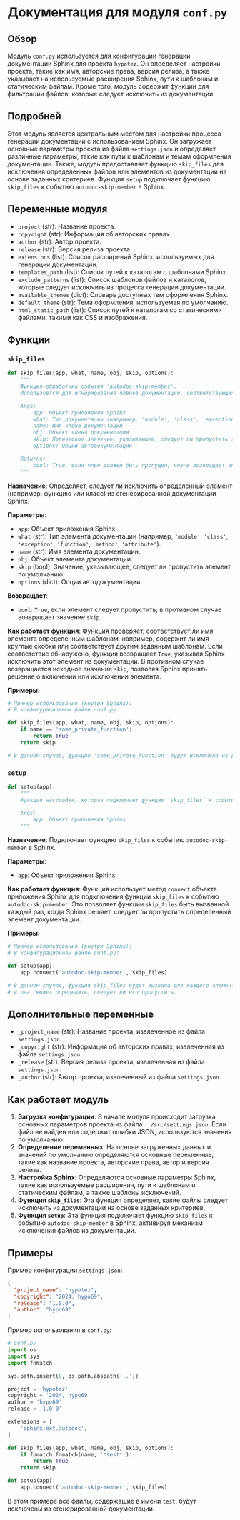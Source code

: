 # Документация для модуля `conf.py`

## Обзор

Модуль `conf.py` используется для конфигурации генерации документации Sphinx для проекта `hypotez`. Он определяет настройки проекта, такие как имя, авторские права, версия релиза, а также указывает на используемые расширения Sphinx, пути к шаблонам и статическим файлам. Кроме того, модуль содержит функции для фильтрации файлов, которые следует исключить из документации.

## Подробней

Этот модуль является центральным местом для настройки процесса генерации документации с использованием Sphinx. Он загружает основные параметры проекта из файла `settings.json` и определяет различные параметры, такие как пути к шаблонам и темам оформления документации. Также, модуль предоставляет функцию `skip_files` для исключения определенных файлов или элементов из документации на основе заданных критериев. Функция `setup` подключает функцию `skip_files` к событию `autodoc-skip-member` в Sphinx.

## Переменные модуля

- `project` (str): Название проекта.
- `copyright` (str): Информация об авторских правах.
- `author` (str): Автор проекта.
- `release` (str): Версия релиза проекта.
- `extensions` (list): Список расширений Sphinx, используемых для генерации документации.
- `templates_path` (list): Список путей к каталогам с шаблонами Sphinx.
- `exclude_patterns` (list): Список шаблонов файлов и каталогов, которые следует исключить из процесса генерации документации.
- `available_themes` (dict): Словарь доступных тем оформления Sphinx.
- `default_theme` (str): Тема оформления, используемая по умолчанию.
- `html_static_path` (list): Список путей к каталогам со статическими файлами, такими как CSS и изображения.

## Функции

### `skip_files`

```python
def skip_files(app, what, name, obj, skip, options):
    """
    Функция-обработчик события 'autodoc-skip-member'.
    Используется для игнорирования членов документации, соответствующих определённым шаблонам.

    Args:
        app: Объект приложения Sphinx
        what: Тип документации (например, 'module', 'class', 'exception', 'function', 'method', 'attribute')
        name: Имя члена документации
        obj: Объект члена документации
        skip: Логическое значение, указывающее, следует ли пропустить этот член по умолчанию
        options: Опции автодокументации

    Returns:
        bool: True, если член должен быть пропущен; иначе возвращает значение `skip`
    """
```

**Назначение**: Определяет, следует ли исключить определенный элемент (например, функцию или класс) из сгенерированной документации Sphinx.

**Параметры**:
- `app`: Объект приложения Sphinx.
- `what` (str): Тип элемента документации (например, `'module'`, `'class'`, `'exception'`, `'function'`, `'method'`, `'attribute'`).
- `name` (str): Имя элемента документации.
- `obj`: Объект элемента документации.
- `skip` (bool): Значение, указывающее, следует ли пропустить элемент по умолчанию.
- `options` (dict): Опции автодокументации.

**Возвращает**:
- `bool`: `True`, если элемент следует пропустить; в противном случае возвращает значение `skip`.

**Как работает функция**:
Функция проверяет, соответствует ли имя элемента определенным шаблонам, например, содержит ли имя круглые скобки или соответствует другим заданным шаблонам. Если соответствие обнаружено, функция возвращает `True`, указывая Sphinx исключить этот элемент из документации. В противном случае возвращается исходное значение `skip`, позволяя Sphinx принять решение о включении или исключении элемента.

**Примеры**:
```python
# Пример использования (внутри Sphinx):
# В конфигурационном файле conf.py:

def skip_files(app, what, name, obj, skip, options):
    if name == 'some_private_function':
        return True
    return skip

# В данном случае, функция 'some_private_function' будет исключена из документации.
```

### `setup`

```python
def setup(app):
    """
    Функция настройки, которая подключает функцию `skip_files` к событию `autodoc-skip-member`.

    Args:
        app: Объект приложения Sphinx
    """
```

**Назначение**: Подключает функцию `skip_files` к событию `autodoc-skip-member` в Sphinx.

**Параметры**:
- `app`: Объект приложения Sphinx.

**Как работает функция**:
Функция использует метод `connect` объекта приложения Sphinx для подключения функции `skip_files` к событию `autodoc-skip-member`. Это позволяет функции `skip_files` быть вызванной каждый раз, когда Sphinx решает, следует ли пропустить определенный элемент документации.

**Примеры**:
```python
# Пример использования (внутри Sphinx):
# В конфигурационном файле conf.py:

def setup(app):
    app.connect('autodoc-skip-member', skip_files)

# В данном случае, функция skip_files будет вызвана для каждого элемента документации,
# и она сможет определить, следует ли его пропустить.
```

## Дополнительные переменные

- `_project_name` (str):  Название проекта, извлеченное из файла `settings.json`.
- `_copyright` (str):  Информация об авторских правах, извлеченная из файла `settings.json`.
- `_release` (str):  Версия релиза проекта, извлеченная из файла `settings.json`.
- `_author` (str):  Автор проекта, извлеченный из файла `settings.json`.

## Как работает модуль

1.  **Загрузка конфигурации**: В начале модуля происходит загрузка основных параметров проекта из файла `../src/settings.json`. Если файл не найден или содержит ошибки JSON, используются значения по умолчанию.
2.  **Определение переменных**: На основе загруженных данных и значений по умолчанию определяются основные переменные, такие как название проекта, авторские права, автор и версия релиза.
3.  **Настройка Sphinx**: Определяются основные параметры Sphinx, такие как используемые расширения, пути к шаблонам и статическим файлам, а также шаблоны исключений.
4.  **Функция `skip_files`**: Эта функция определяет, какие файлы следует исключить из документации на основе заданных критериев.
5.  **Функция `setup`**: Эта функция подключает функцию `skip_files` к событию `autodoc-skip-member` в Sphinx, активируя механизм исключения файлов из документации.

## Примеры

Пример конфигурации `settings.json`:

```json
{
  "project_name": "hypotez",
  "copyright": "2024, hypo69",
  "release": "1.0.0",
  "author": "hypo69"
}
```

Пример использования в `conf.py`:

```python
# conf.py
import os
import sys
import fnmatch

sys.path.insert(0, os.path.abspath('..'))

project = 'hypotez'
copyright = '2024, hypo69'
author = 'hypo69'
release = '1.0.0'

extensions = [
    'sphinx.ext.autodoc',
]

def skip_files(app, what, name, obj, skip, options):
    if fnmatch.fnmatch(name, '*test*'):
        return True
    return skip

def setup(app):
    app.connect('autodoc-skip-member', skip_files)
```
В этом примере все файлы, содержащие в имени `test`, будут исключены из сгенерированной документации.